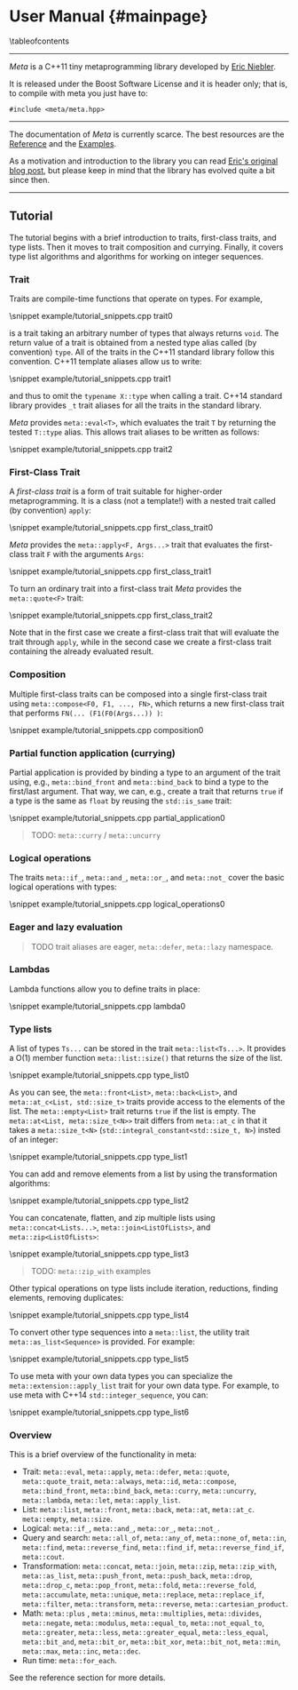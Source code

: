 User Manual       {#mainpage}
===========

\tableofcontents

--------------------------------------------
*Meta* is a C++11 tiny metaprogramming library developed by
[Eric Niebler](https://github.com/ericniebler).

It is released under the Boost Software License and it is header only; that is,
to compile with meta you just have to:

~~~~~~~{.cpp}
#include <meta/meta.hpp>
~~~~~~~

--------------------------------------------

The documentation of *Meta* is currently scarce. The best resources are the
<a href="group__meta.html">Reference</a> and the
<a href="examples.html">Examples</a>.

As a motivation and introduction to the library you can read
[Eric's original blog post](http://ericniebler.com/2014/11/13/tiny-metaprogramming-library/),
but please keep in mind that the library has evolved quite a bit since then.

--------------------------------------------

## Tutorial

The tutorial begins with a brief introduction to traits, first-class traits, and type
lists. Then it moves to trait composition and currying. Finally, it covers type list
algorithms and algorithms for working on integer sequences.

### Trait

Traits are compile-time functions that operate on types. For example,

\snippet example/tutorial_snippets.cpp trait0

is a trait taking an arbitrary number of types that always returns
`void`. The return value of a trait is obtained from a nested type alias
called (by convention) `type`. All of the traits in the C++11 standard
library follow this convention. C++11 template aliases allow us to write:

\snippet example/tutorial_snippets.cpp trait1

and thus to omit the `typename X::type` when calling a trait. C++14
standard library provides `_t` trait aliases for all the traits in
the standard library.

*Meta* provides `meta::eval<T>`, which evaluates the trait `T` by
 returning the tested `T::type` alias. This allows trait aliases to be
 written as follows:

\snippet example/tutorial_snippets.cpp trait2

### First-Class Trait

A *first-class trait* is a form of trait suitable for higher-order metaprogramming. It is
a class (not a template!) with a nested trait called (by convention) `apply`:

\snippet example/tutorial_snippets.cpp first_class_trait0

*Meta* provides the `meta::apply<F, Args...>` trait that evaluates the first-class trait
`F` with the arguments `Args`:

\snippet example/tutorial_snippets.cpp first_class_trait1

To turn an ordinary trait into a first-class trait *Meta* provides the
`meta::quote<F>` trait:

\snippet example/tutorial_snippets.cpp first_class_trait2

Note that in the first case we create a first-class trait that will evaluate the trait
through `apply`, while in the second case we create a first-class trait containing the
already evaluated result.

### Composition

Multiple first-class traits can be composed into a single first-class trait using
`meta::compose<F0, F1, ..., FN>`, which returns a new first-class trait that performs
`FN(... (F1(F0(Args...)) )`:

\snippet example/tutorial_snippets.cpp composition0

### Partial function application (currying)

Partial application is provided by binding a type to an argument of the trait using,
e.g., `meta::bind_front` and `meta::bind_back` to bind a type to the first/last
argument. That way, we can, e.g., create a trait that returns `true` if a type is the
same as `float` by reusing the `std::is_same` trait:

\snippet example/tutorial_snippets.cpp partial_application0

> TODO: `meta::curry` / `meta::uncurry`

### Logical operations

The traits `meta::if_`, `meta::and_`, `meta::or_`, and `meta::not_` cover
the basic logical operations with types:

\snippet example/tutorial_snippets.cpp logical_operations0

### Eager and lazy evaluation

> TODO trait aliases are eager, `meta::defer`, `meta::lazy` namespace.

### Lambdas

Lambda functions allow you to define traits in place:

\snippet example/tutorial_snippets.cpp lambda0

### Type lists

A list of types `Ts...` can be stored in the trait
`meta::list<Ts...>`. It provides a O(1) member function
`meta::list::size()` that returns the size of the list.

\snippet example/tutorial_snippets.cpp type_list0

As you can see, the `meta::front<List>`, `meta::back<List>`, and
`meta::at_c<List, std::size_t>` traits provide access to the
elements of the list. The `meta::empty<List>` trait returns `true` if
the list is empty. The `meta::at<List, meta::size_t<N>>` trait
differs from `meta::at_c` in that it takes a `meta::size_t<N>`
(`std::integral_constant<std::size_t, N>`) insted of an integer:

\snippet example/tutorial_snippets.cpp type_list1

You can add and remove elements from a list by using the transformation algorithms:

\snippet example/tutorial_snippets.cpp type_list2

You can concatenate, flatten, and zip multiple lists using
`meta::concat<Lists...>`, `meta::join<ListOfLists>`, and  `meta::zip<ListOfLists>`:

\snippet example/tutorial_snippets.cpp type_list3

> TODO:  `meta::zip_with` examples

Other typical operations on type lists include iteration, reductions, finding
elements, removing duplicates:

\snippet example/tutorial_snippets.cpp type_list4

To convert other type sequences into a `meta::list`, the utility trait
`meta::as_list<Sequence>` is provided. For example:

\snippet example/tutorial_snippets.cpp type_list5

To use meta with your own data types you can specialize the
`meta::extension::apply_list` trait for your own data type. For example,
to use meta with C++14 `std::integer_sequence`, you can:

\snippet example/tutorial_snippets.cpp type_list6

### Overview

This is a brief overview of the functionality in meta:

- Trait: `meta::eval`, `meta::apply`, `meta::defer`, `meta::quote`,
  `meta::quote_trait`, `meta::always`, `meta::id`,
  `meta::compose`, `meta::bind_front`, `meta::bind_back`, `meta::curry`,
  `meta::uncurry`, `meta::lambda`, `meta::let`, `meta::apply_list`.
- List: `meta::list`, `meta::front`, `meta::back`, `meta::at`,
  `meta::at_c`. `meta::empty`, `meta::size`.
- Logical: `meta::if_`, `meta::and_`, `meta::or_`, `meta::not_`.
- Query and search: `meta::all_of`, `meta::any_of`, `meta::none_of`, `meta::in`,
  `meta::find`, `meta::reverse_find`, `meta::find_if`, `meta::reverse_find_if`,
  `meta::cout`.
- Transformation: `meta::concat`, `meta::join`, `meta::zip`, `meta::zip_with`,
  `meta::as_list`, `meta::push_front`, `meta::push_back`, `meta::drop`,
  `meta::drop_c`, `meta::pop_front`, `meta::fold`, `meta::reverse_fold`,
  `meta::accumulate`, `meta::unique`, `meta::replace`, `meta::replace_if`,
  `meta::filter`, `meta::transform`, `meta::reverse`, `meta::cartesian_product`.
- Math: `meta::plus` , `meta::minus`, `meta::multiplies`, `meta::divides`,
  `meta::negate`, `meta::modulus`, `meta::equal_to`, `meta::not_equal_to`,
  `meta::greater`, `meta::less`, `meta::greater_equal`, `meta::less_equal`,
  `meta::bit_and`, `meta::bit_or`, `meta::bit_xor`, `meta::bit_not`,
  `meta::min`, `meta::max`, `meta::inc`, `meta::dec`.
- Run time: `meta::for_each`.

See the reference section for more details.
